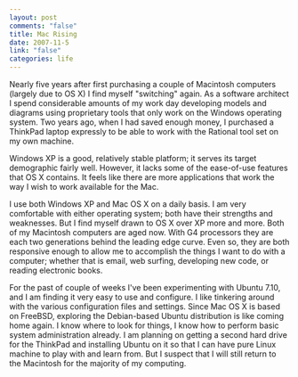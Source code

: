 ```yaml
--- 
layout: post
comments: "false"
title: Mac Rising
date: 2007-11-5
link: "false"
categories: life
---
```

Nearly five years after first purchasing a couple of Macintosh computers (largely due to OS X) I find myself "switching" again.  As a software architect I spend considerable amounts of my work day developing models and diagrams using proprietary tools that only work on the Windows operating system.  Two years ago, when I had saved enough money, I purchased a ThinkPad laptop expressly to be able to work with the Rational tool set on my own machine.

Windows XP is a good, relatively stable platform; it serves its target demographic fairly well.  However, it lacks some of the ease-of-use features that OS X contains.  It feels like there are more applications that work the way I wish to work available for the Mac.

I use both Windows XP and Mac OS X on a daily basis.  I am very comfortable with either operating system; both have their strengths and weaknesses.  But I find myself drawn to OS X over XP more and more.  Both of my Macintosh computers are aged now.  With G4 processors they are each two generations behind the leading edge curve.  Even so, they are both responsive enough to allow me to accomplish the things I want to do with a computer; whether that is email, web surfing, developing new code, or reading electronic books.

For the past of couple of weeks I've been experimenting with Ubuntu 7.10, and I am finding it very easy to use and configure.  I like tinkering around with the various configuration files and settings.  Since Mac OS X is based on FreeBSD, exploring the Debian-based Ubuntu distribution is like coming home again.  I know where to look for things, I know how to perform basic system administration already.  I am planning on getting a second hard drive for the ThinkPad and installing Ubuntu on it so that I can have pure Linux machine to play with and learn from.  But I suspect that I will still return to the Macintosh for the majority of my computing.
